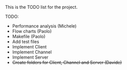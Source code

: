 This is the TODO list for the project.

TODO:
- Performance analysis (Michele)
- Flow charts (Paolo)
- Makefile (Paolo)
- Add test files
- Implement Client
- Implement Channel
- Implement Server
- ~~Create folders for Client, Channel and Server (Davide)~~
